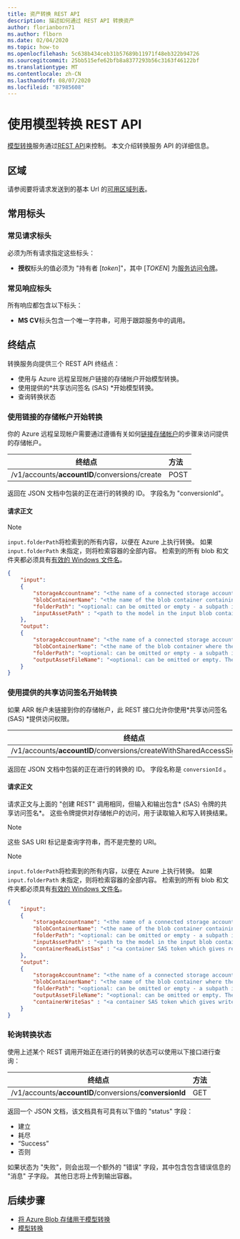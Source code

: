 ```yaml
---
title: 资产转换 REST API
description: 描述如何通过 REST API 转换资产
author: florianborn71
ms.author: flborn
ms.date: 02/04/2020
ms.topic: how-to
ms.openlocfilehash: 5c638b434ceb31b57689b11971f48eb322b94726
ms.sourcegitcommit: 25bb515efe62bfb8a8377293b56c3163f46122bf
ms.translationtype: MT
ms.contentlocale: zh-CN
ms.lasthandoff: 08/07/2020
ms.locfileid: "87985608"
---
```

# <a name="use-the-model-conversion-rest-api"></a>使用模型转换 REST API

[模型转换](model-conversion.md)服务通过[REST API](https://en.wikipedia.org/wiki/Representational_state_transfer)来控制。 本文介绍转换服务 API 的详细信息。

## <a name="regions"></a>区域

请参阅要将请求发送到的基本 Url 的[可用区域列表](../../reference/regions.md)。

## <a name="common-headers"></a>常用标头

### <a name="common-request-headers"></a>常见请求标头

必须为所有请求指定这些标头：

- **授权**标头的值必须为 "持有者 [*token*]"，其中 [*TOKEN*] 为[服务访问令牌](../tokens.md)。

### <a name="common-response-headers"></a>常见响应标头

所有响应都包含以下标头：

- **MS CV**标头包含一个唯一字符串，可用于跟踪服务中的调用。

## <a name="endpoints"></a>终结点

转换服务向提供三个 REST API 终结点：

- 使用与 Azure 远程呈现帐户链接的存储帐户开始模型转换。 
- 使用提供的*共享访问签名 (SAS) *开始模型转换。
- 查询转换状态

### <a name="start-conversion-using-a-linked-storage-account"></a>使用链接的存储帐户开始转换
你的 Azure 远程呈现帐户需要通过遵循有关如何[链接存储帐户](../create-an-account.md#link-storage-accounts)的步骤来访问提供的存储帐户。

| 终结点 | 方法 |
|-----------|:-----------|
| /v1/accounts/**accountID**/conversions/create | POST |

返回在 JSON 文档中包装的正在进行的转换的 ID。 字段名为 "conversionId"。

#### <a name="request-body"></a>请求正文

> [!NOTE]
> `input.folderPath`将检索到的所有内容，以便在 Azure 上执行转换。 如果 `input.folderPath` 未指定，则将检索容器的全部内容。 检索到的所有 blob 和文件夹都必须具有[有效的 Windows 文件名](https://docs.microsoft.com/windows/win32/fileio/naming-a-file#naming-conventions)。

```json
{
    "input":
    {
        "storageAccountname": "<the name of a connected storage account - this does not include the domain suffix (.blob.core.windows.net)>",
        "blobContainerName": "<the name of the blob container containing your input asset data>",
        "folderPath": "<optional: can be omitted or empty - a subpath in the input blob container>",
        "inputAssetPath" : "<path to the model in the input blob container relative to the folderPath (or container root if no folderPath is specified)>"
    },
    "output":
    {
        "storageAccountname": "<the name of a connected storage account - this does not include the domain suffix (.blob.core.windows.net)>",
        "blobContainerName": "<the name of the blob container where the converted asset will be copied to>",
        "folderPath": "<optional: can be omitted or empty - a subpath in the output blob container. Will contain the asset and log files>",
        "outputAssetFileName": "<optional: can be omitted or empty. The filename of the converted asset. If provided the filename needs to end in .arrAsset>"
    }
}
```
### <a name="start-conversion-using-provided-shared-access-signatures"></a>使用提供的共享访问签名开始转换
如果 ARR 帐户未链接到你的存储帐户，此 REST 接口允许你使用*共享访问签名 (SAS) *提供访问权限。

| 终结点 | 方法 |
|-----------|:-----------|
| /v1/accounts/**accountID**/conversions/createWithSharedAccessSignature | POST |

返回在 JSON 文档中包装的正在进行的转换的 ID。 字段名称是 `conversionId` 。

#### <a name="request-body"></a>请求正文

请求正文与上面的 "创建 REST" 调用相同，但输入和输出包含* (SAS) 令牌的共享访问签名*。 这些令牌提供对存储帐户的访问，用于读取输入和写入转换结果。

> [!NOTE]
> 这些 SAS URI 标记是查询字符串，而不是完整的 URI。 

> [!NOTE]
> `input.folderPath`将检索到的所有内容，以便在 Azure 上执行转换。 如果 `input.folderPath` 未指定，则将检索容器的全部内容。 检索到的所有 blob 和文件夹都必须具有[有效的 Windows 文件名](https://docs.microsoft.com/windows/win32/fileio/naming-a-file#naming-conventions)。

```json
{
    "input":
    {
        "storageAccountname": "<the name of a connected storage account - this does not include the domain suffix (.blob.core.windows.net)>",
        "blobContainerName": "<the name of the blob container containing your input asset data>",
        "folderPath": "<optional: can be omitted or empty - a subpath in the input blob container>",
        "inputAssetPath" : "<path to the model in the input blob container relative to the folderPath (or container root if no folderPath is specified)>",
        "containerReadListSas" : "<a container SAS token which gives read and list access to the given input blob container>"
    },
    "output":
    {
        "storageAccountname": "<the name of a connected storage account - this does not include the domain suffix (.blob.core.windows.net)>",
        "blobContainerName": "<the name of the blob container where the converted asset will be copied to>",
        "folderPath": "<optional: can be omitted or empty - a subpath in the output blob container. Will contain the asset and log files>",
        "outputAssetFileName": "<optional: can be omitted or empty. The filename of the converted asset. If provided the filename needs to end in .arrAsset>",
        "containerWriteSas" : "<a container SAS token which gives write access to the given output blob container>"
    }
}
```

### <a name="poll-conversion-status"></a>轮询转换状态
使用上述某个 REST 调用开始正在进行的转换的状态可以使用以下接口进行查询：


| 终结点 | 方法 |
|-----------|:-----------|
| /v1/accounts/**accountID**/conversions/**conversionId** | GET |

返回一个 JSON 文档，该文档具有可具有以下值的 "status" 字段：

- 建立
- 耗尽
- “Success”
- 否则

如果状态为 "失败"，则会出现一个额外的 "错误" 字段，其中包含包含错误信息的 "消息" 子字段。 其他日志将上传到输出容器。

## <a name="next-steps"></a>后续步骤

- [将 Azure Blob 存储用于模型转换](blob-storage.md)
- [模型转换](model-conversion.md)
